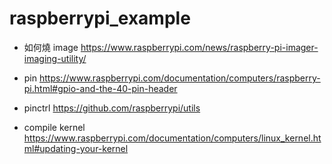# raspberrypi_example

* 如何燒 image
https://www.raspberrypi.com/news/raspberry-pi-imager-imaging-utility/

* pin
https://www.raspberrypi.com/documentation/computers/raspberry-pi.html#gpio-and-the-40-pin-header

* pinctrl
https://github.com/raspberrypi/utils

* compile kernel
https://www.raspberrypi.com/documentation/computers/linux_kernel.html#updating-your-kernel
